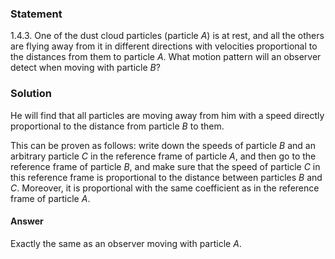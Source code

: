 ###  Statement

$1.4.3.$ One of the dust cloud particles (particle $A$) is at rest, and all the others are flying away from it in different directions with velocities proportional to the distances from them to particle $A$. What motion pattern will an observer detect when moving with particle $B$?

### Solution

He will find that all particles are moving away from him with a speed directly proportional to the distance from particle $B$ to them.

This can be proven as follows: write down the speeds of particle $B$ and an arbitrary particle $C$ in the reference frame of particle $A$, and then go to the reference frame of particle $B$, and make sure that the speed of particle $C$ in this reference frame is proportional to the distance between particles $B$ and $C$. Moreover, it is proportional with the same coefficient as in the reference frame of particle $A$.

#### Answer

Exactly the same as an observer moving with particle $A$.